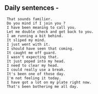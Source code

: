 ## Daily sentences -

	 That sounds familier.
	 Do you mind if I join you ?
	 I have been meaning to call you.
	 Let me double check and get back to you.
	 I am running a bit behind.
	 It sliped my mind.
	 I just went with it.
	 I should have seen that coming.
	 It caught me off guard.
	 I wasn't expecting that.
	 It just poped into my head.
	 I need to clear my head.
	 I could really use a break.
	 It's been one of those day.
	 I'm not feeling it today.
	 I have got a lot on my plate right now.
	 That's been bothering me all day.
	 
	 
	 